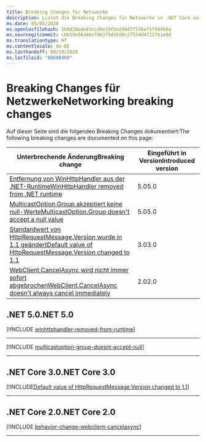 ```yaml
---
title: Breaking Changes für Netzwerke
description: Listet die Breaking Changes für Netzwerke in .NET Core auf.
ms.date: 05/05/2020
ms.openlocfilehash: 568d26bde43ccd6e19fbe2d947f576ef5f99450a
ms.sourcegitcommit: cbb19e56d48cf88375d35d0c27554d4722761e0d
ms.translationtype: HT
ms.contentlocale: de-DE
ms.lasthandoff: 08/19/2020
ms.locfileid: "88608460"
---
```

# <a name="networking-breaking-changes"></a><span data-ttu-id="b0e8a-103">Breaking Changes für Netzwerke</span><span class="sxs-lookup"><span data-stu-id="b0e8a-103">Networking breaking changes</span></span>

<span data-ttu-id="b0e8a-104">Auf dieser Seite sind die folgenden Breaking Changes dokumentiert:</span><span class="sxs-lookup"><span data-stu-id="b0e8a-104">The following breaking changes are documented on this page:</span></span>

| <span data-ttu-id="b0e8a-105">Unterbrechende Änderung</span><span class="sxs-lookup"><span data-stu-id="b0e8a-105">Breaking change</span></span> | <span data-ttu-id="b0e8a-106">Eingeführt in Version</span><span class="sxs-lookup"><span data-stu-id="b0e8a-106">Introduced version</span></span> |
| - | - |
| [<span data-ttu-id="b0e8a-107">Entfernung von WinHttpHandler aus der .NET-Runtime</span><span class="sxs-lookup"><span data-stu-id="b0e8a-107">WinHttpHandler removed from .NET runtime</span></span>](#winhttphandler-removed-from-net-runtime) | <span data-ttu-id="b0e8a-108">5.0</span><span class="sxs-lookup"><span data-stu-id="b0e8a-108">5.0</span></span> |
| [<span data-ttu-id="b0e8a-109">MulticastOption.Group akzeptiert keine null-Werte</span><span class="sxs-lookup"><span data-stu-id="b0e8a-109">MulticastOption.Group doesn't accept a null value</span></span>](#multicastoptiongroup-doesnt-accept-a-null-value) | <span data-ttu-id="b0e8a-110">5.0</span><span class="sxs-lookup"><span data-stu-id="b0e8a-110">5.0</span></span> |
| [<span data-ttu-id="b0e8a-111">Standardwert von HttpRequestMessage.Version wurde in 1.1 geändert</span><span class="sxs-lookup"><span data-stu-id="b0e8a-111">Default value of HttpRequestMessage.Version changed to 1.1</span></span>](#default-value-of-httprequestmessageversion-changed-to-11) | <span data-ttu-id="b0e8a-112">3.0</span><span class="sxs-lookup"><span data-stu-id="b0e8a-112">3.0</span></span> |
| [<span data-ttu-id="b0e8a-113">WebClient.CancelAsync wird nicht immer sofort abgebrochen</span><span class="sxs-lookup"><span data-stu-id="b0e8a-113">WebClient.CancelAsync doesn't always cancel immediately</span></span>](#webclientcancelasync-doesnt-always-cancel-immediately) | <span data-ttu-id="b0e8a-114">2.0</span><span class="sxs-lookup"><span data-stu-id="b0e8a-114">2.0</span></span> |

## <a name="net-50"></a><span data-ttu-id="b0e8a-115">.NET 5.0</span><span class="sxs-lookup"><span data-stu-id="b0e8a-115">.NET 5.0</span></span>

[!INCLUDE [winhttphandler-removed-from-runtime](../../../includes/core-changes/networking/5.0/winhttphandler-removed-from-runtime.md)]

***

[!INCLUDE [multicastoption-group-doesnt-accept-null](../../../includes/core-changes/networking/5.0/multicastoption-group-doesnt-accept-null.md)]

***

## <a name="net-core-30"></a><span data-ttu-id="b0e8a-116">.NET Core 3.0</span><span class="sxs-lookup"><span data-stu-id="b0e8a-116">.NET Core 3.0</span></span>

[!INCLUDE[Default value of HttpRequestMessage.Version changed to 1.1](~/includes/core-changes/networking/3.0/httprequestmessage-version-change.md)]

***

## <a name="net-core-20"></a><span data-ttu-id="b0e8a-117">.NET Core 2.0</span><span class="sxs-lookup"><span data-stu-id="b0e8a-117">.NET Core 2.0</span></span>

[!INCLUDE [behavior-change-webclient-cancelasync](../../../includes/core-changes/networking/2.0/behavior-change-webclient-cancelasync.md)]

***
